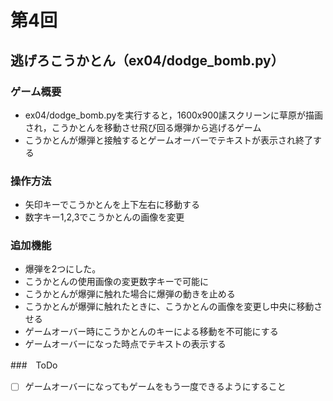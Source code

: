 # 第4回
## 逃げろこうかとん（ex04/dodge_bomb.py）
### ゲーム概要
- ex04/dodge_bomb.pyを実行すると，1600x900䛾スクリーンに草原が描画され，こうかとんを移動させ飛び回る爆弾から逃げるゲーム
- こうかとんが爆弾と接触するとゲームオーバーでテキストが表示され終了する
### 操作方法
- 矢印キーでこうかとんを上下左右に移動する
- 数字キー1,2,3でこうかとんの画像を変更
### 追加機能
- 爆弾を2つにした。
- こうかとんの使用画像の変更数字キーで可能に
- こうかとんが爆弾に触れた場合に爆弾の動きを止める
- こうかとんが爆弾に触れたときに、こうかとんの画像を変更し中央に移動させる
- ゲームオーバー時にこうかとんのキーによる移動を不可能にする
- ゲームオーバーになった時点でテキストの表示する

###　ToDo
- [ ] ゲームオーバーになってもゲームをもう一度できるようにすること
